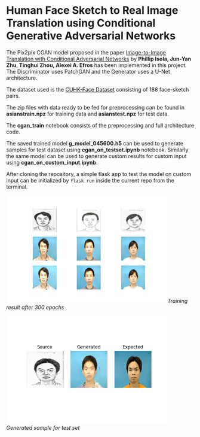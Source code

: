 # Human Face Sketch to Real Image Translation using Conditional Generative Adversarial Networks
The Pix2pix CGAN model proposed in the paper [Image-to-Image Translation with Conditional Adversarial Networks](https://arxiv.org/abs/1611.07004)  by **Phillip Isola, Jun-Yan Zhu, Tinghui Zhou, Alexei A. Efros** has been implemented in this project.
The Discriminator uses PatchGAN and the Generator uses a U-Net architecture.

The dataset used is the [CUHK-Face Dataset](mmlab.ie.cuhk.edu.hk/archive/cufsf/) consisting of 188 face-sketch pairs.

The zip files with data ready to be fed for preprocessing can be found in **asianstrain.npz** for training data and **asianstest.npz** for test data.

The **cgan_train** notebook consists of the preprocessing and full architecture code.

The saved trained model **g_model_045600.h5** can be used to generate samples for test dataset using **cgan_on_testset.ipynb** notebook.
Similarly the same model can be used to generate custom results for custom input using **cgan_on_custom_input.ipynb**.

After cloning the repository, a simple flask app to test the model on custom input can be initialized by `flask run` inside the current repo from the terminal.

![Training result after 300 epochs](https://github.com/nerisnow/fuse_CGAN/blob/master/trial_results/plot_045600.png)*Training result after 300 epochs*

![Generated sample for test set](https://github.com/nerisnow/fuse_CGAN/blob/master/test_results_2/test_plot_000050.png) *Generated sample for test set*



